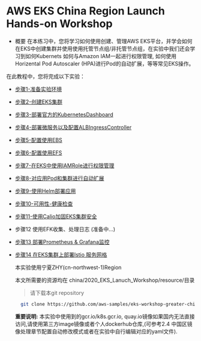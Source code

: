 # AWS EKS China Region Launch Hands-on Workshop 
* 概要
    在本练习中，您将学习如何使用创建、管理AWS EKS平台，并学会如何在EKS中创建集群并使用使用托管节点组/非托管节点组，在实验中我们还会学习到如何Kubernets 如何与Amazon IAM一起进行权限管理, 如何使用Horizental Pod Autoscaler (HPA)进行Pod的自动扩展，等等常见EKS操作。
    

 在此教程中，您将完成以下实验：
  * [步骤1-准备实验环境](步骤1-准备实验环境.md)

  * [步骤2-创建EKS集群](步骤2-创建EKS集群.md)

  * [步骤3-部署官方的KubernetesDashboard](步骤3-部署官方的KubernetesDashboard.md)

  * [步骤4-部署微服务以及配置ALBIngressController](步骤4-部署微服务以及配置ALBIngressController.md) 

  * [步骤5-配置使用EBS](步骤5-配置使用EBS.md)

  * [步骤6-配置使用EFS](步骤6-配置使用EFS.md)

  * [步骤7-在EKS中使用IAMRole进行权限管理](步骤7-在EKS中使用IAMRole进行权限管理.md)

  * [步骤8-对应用Pod和集群进行自动扩展](步骤8-对应用Pod和集群进行自动扩展.md)

  * [步骤9-使用Helm部署应用](步骤9-使用Helm部署应用.md)

  * [步骤10-可用性-健康检查](步骤10-可用性-健康检查.md)

  * [步骤11-使用Calio加固EKS集群安全](步骤11-使用Calio加固EKS集群安全.md)
  
  * 步骤12 使用EFK收集、处理日志  (准备中...)
  
  * [步骤13 部署Prometheus & Grafana监控](步骤13-Prometheus&Grafana监控.md)  
  
  * [步骤14 在EKS集群上部署Istio 服务网格](步骤14-在EKS集群上部署Istio服务网格.md)
  
    
    
    本实验使用宁夏ZHY(cn-northwest-1)Region
    
    本文所需要的资源均在 china/2020_EKS_Lanuch_Workshop/resource/目录
    >请下载本git repository
    
    ```bash
      git clone https://github.com/aws-samples/eks-workshop-greater-china.git
    ```
    
    **重要说明:** 本实验中使用到的gcr.io/k8s.gcr.io, quay.io镜像如果国内无法直接访问,请使用第三方image镜像或者个人dockerhub仓库,(可参考2.4 中国区镜像处理章节配置自动修改模式或者在实验中自行编辑对应的yaml文件).

